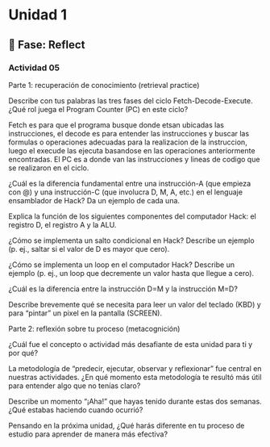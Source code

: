 # Unidad 1

## 🤔 Fase: Reflect

### Actividad 05

Parte 1: recuperación de conocimiento (retrieval practice)

Describe con tus palabras las tres fases del ciclo Fetch-Decode-Execute. ¿Qué rol juega el Program Counter (PC) en este ciclo?

Fetch es para que el programa busque donde etsan ubicadas las instrucciones, el decode es para entender las instrucciones y buscar las formulas o operaciones adecuadas para la realizacion de la instruccion, luego el execude las ejecuta basandose en las operaciones anteriormente encontradas. El PC es a donde van las instrucciones y lineas de codigo que se realizaron en el ciclo. 

¿Cuál es la diferencia fundamental entre una instrucción-A (que empieza con @) y una instrucción-C (que involucra D, M, A, etc.) en el lenguaje ensamblador de Hack? Da un ejemplo de cada una.

Explica la función de los siguientes componentes del computador Hack: el registro D, el registro A y la ALU.

¿Cómo se implementa un salto condicional en Hack? Describe un ejemplo (p. ej., saltar si el valor de D es mayor que cero).

¿Cómo se implementa un loop en el computador Hack? Describe un ejemplo (p. ej., un loop que decremente un valor hasta que llegue a cero).

¿Cuál es la diferencia entre la instrucción D=M y la instrucción M=D?

Describe brevemente qué se necesita para leer un valor del teclado (KBD) y para “pintar” un pixel en la pantalla (SCREEN).

Parte 2: reflexión sobre tu proceso (metacognición)

¿Cuál fue el concepto o actividad más desafiante de esta unidad para ti y por qué?

La metodología de “predecir, ejecutar, observar y reflexionar” fue central en nuestras actividades. ¿En qué momento esta metodología te resultó más útil para entender algo que no tenías claro?

Describe un momento “¡Aha!” que hayas tenido durante estas dos semanas. ¿Qué estabas haciendo cuando ocurrió?

Pensando en la próxima unidad, ¿Qué harás diferente en tu proceso de estudio para aprender de manera más efectiva?
